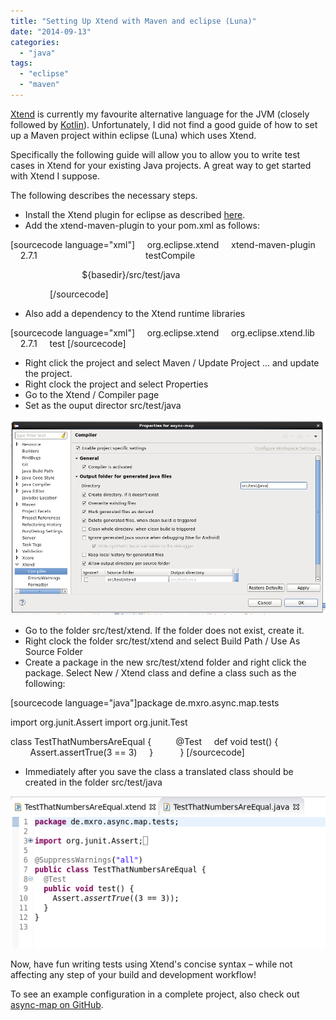 ```yaml
---
title: "Setting Up Xtend with Maven and eclipse (Luna)"
date: "2014-09-13"
categories: 
  - "java"
tags: 
  - "eclipse"
  - "maven"
---
```


[Xtend](http://www.eclipse.org/xtend/) is currently my favourite alternative language for the JVM (closely followed by [Kotlin](http://kotlinlang.org/)). Unfortunately, I did not find a good guide of how to set up a Maven project within eclipse (Luna) which uses Xtend.

Specifically the following guide will allow you to allow you to write test cases in Xtend for your existing Java projects. A great way to get started with Xtend I suppose.

The following describes the necessary steps.

- Install the Xtend plugin for eclipse as described [here](http://www.eclipse.org/xtend/download.html).
- Add the xtend-maven-plugin to your pom.xml as follows:

\[sourcecode language="xml"\]<plugin>     <groupId>org.eclipse.xtend</groupId>     <artifactId>xtend-maven-plugin</artifactId>     <version>2.7.1</version>     <executions>         <execution>             <goals>                 <goal>testCompile</goal>             </goals>

            <configuration>                 <testOutputDirectory>${basedir}/src/test/java</testOutputDirectory>             </configuration>

        </execution>     </executions> </plugin>  \[/sourcecode\]

- Also add a dependency to the Xtend runtime libraries

\[sourcecode language="xml"\]<dependency>     <groupId>org.eclipse.xtend</groupId>     <artifactId>org.eclipse.xtend.lib</artifactId>     <version>2.7.1</version>     <scope>test</scope> </dependency> \[/sourcecode\]

- Right click the project and select Maven / Update Project … and update the project.
- Right clock the project and select Properties
- Go to the Xtend / Compiler page
- Set as the ouput director src/test/java

![](images/091314_0356_settingupxt1.png)

- Go to the folder src/test/xtend. If the folder does not exist, create it.
- Right clock the folder src/test/xtend and select Build Path / Use As Source Folder
- Create a package in the new src/test/xtend folder and right click the package. Select New / Xtend class and define a class such as the following:

\[sourcecode language="java"\]package de.mxro.async.map.tests  

import org.junit.Assert import org.junit.Test  

class TestThatNumbersAreEqual {          @Test     def void test() {         Assert.assertTrue(3 == 3)     }           } \[/sourcecode\]

- Immediately after you save the class a translated class should be created in the folder src/test/java

![](images/091314_0356_settingupxt2.png)

Now, have fun writing tests using Xtend's concise syntax – while not affecting any step of your build and development workflow!

To see an example configuration in a complete project, also check out [async-map on GitHub](https://github.com/mxro/async-map).
